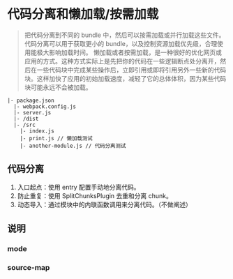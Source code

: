 # 代码分离和懒加载/按需加载

> 把代码分离到不同的 bundle 中，然后可以按需加载或并行加载这些文件。代码分离可以用于获取更小的 bundle，以及控制资源加载优先级，合理使用能极大影响加载时间。
> 懒加载或者按需加载，是一种很好的优化网页或应用的方式。这种方式实际上是先把你的代码在一些逻辑断点处分离开，然后在一些代码块中完成某些操作后，立即引用或即将引用另外一些新的代码块。这样加快了应用的初始加载速度，减轻了它的总体体积，因为某些代码块可能永远不会被加载。

```
|- package.json
  |- webpack.config.js
  |- server.js
  |- /dist
  |- /src
    |- index.js
    |- print.js // 懒加载测试
    |- another-module.js // 代码分离测试
```

## 代码分离

1. 入口起点：使用 entry 配置手动地分离代码。
2. 防止重复：使用 SplitChunksPlugin 去重和分离 chunk。
3. 动态导入：通过模块中的内联函数调用来分离代码。（不做阐述）

<!-- todo write -->

## 说明

### mode


### source-map

